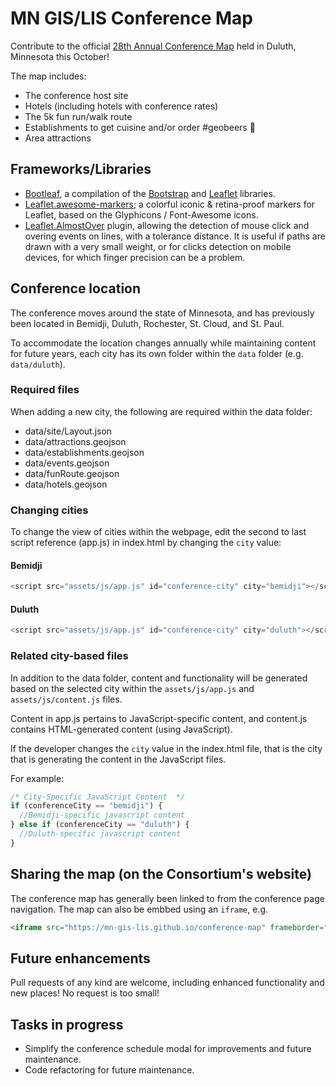 MN GIS/LIS Conference Map  
==============

Contribute to the official [28th Annual Conference Map](https://geospatialem.github.io/conference-map) held in Duluth, Minnesota this October!  

The map includes:  
* The conference host site  
* Hotels (including hotels with conference rates)  
* The 5k fun run/walk route  
* Establishments to get cuisine and/or order #geobeers :beer:  
* Area attractions  

## Frameworks/Libraries  
* [Bootleaf](https://github.com/bmcbride/bootleaf), a compilation of the [Bootstrap](https://github.com/twbs/bootstrap) and [Leaflet](https://github.com/Leaflet/Leaflet) libraries.  
* [Leaflet.awesome-markers](https://github.com/lvoogdt/Leaflet.awesome-markers); a colorful iconic & retina-proof markers for Leaflet, based on the Glyphicons / Font-Awesome icons.  
* [Leaflet.AlmostOver](https://github.com/makinacorpus/Leaflet.AlmostOver) plugin, allowing the detection of mouse click and overing events on lines, with a tolerance distance. It is useful if paths are drawn with a very small weight, or for clicks detection on mobile devices, for which finger precision can be a problem.  

## Conference location  
The conference moves around the state of Minnesota, and has previously been located in Bemidji, Duluth, Rochester, St. Cloud, and St. Paul.

To accommodate the location changes annually while maintaining content for future years, each city has its own folder within the `data` folder (e.g. `data/duluth`).  

### Required files  
When adding a new city, the following are required within the data folder:   
* data/site/Layout.json  
* data/attractions.geojson  
* data/establishments.geojson    
* data/events.geojson  
* data/funRoute.geojson  
* data/hotels.geojson  

### Changing cities  
To change the view of cities within the webpage, edit the second to last script reference (app.js) in index.html by changing the `city` value:  

#### Bemidji  
```javascript
<script src="assets/js/app.js" id="conference-city" city="bemidji"></script>  
```  

#### Duluth  
```javascript
<script src="assets/js/app.js" id="conference-city" city="duluth"></script>  
```  

### Related city-based files  
In addition to the data folder, content and functionality will be generated based on the selected city within the `assets/js/app.js` and `assets/js/content.js` files.

Content in app.js pertains to JavaScript-specific content, and content.js contains HTML-generated content (using JavaScript).    

If the developer changes the `city` value in the index.html file, that is the city that is generating the content in the JavaScript files.  

For example:     
```javascript  
/* City-Specific JavaScript Content  */
if (conferenceCity == "bemidji") {
  //Bemidji-specific javascript content
} else if (conferenceCity == "duluth") {
  //Duluth-specific javascript content
}
```  

## Sharing the map (on the Consortium's website)  
The conference map has generally been linked to from the conference page navigation. The map can also
be embbed using an `iframe`, e.g.

```html
<iframe src="https://mn-gis-lis.github.io/conference-map" frameborder="0" width="600" height="400"></iframe>   
```  

## Future enhancements  
Pull requests of any kind are welcome, including enhanced functionality and new places! No request is too small!  

## Tasks in progress  
* Simplify the conference schedule modal for improvements and future maintenance.  
* Code refactoring for future maintenance.  
